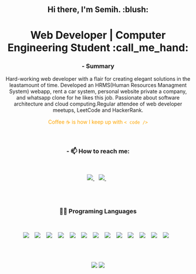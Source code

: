 <h2 align="center"> Hi there, I'm Semih. :blush:</h2>
<h1 align="center"> Web Developer | Computer Engineering Student :call_me_hand:</h1>

<div align="center">


### - Summary

Hard-working web developer with a flair for creating elegant solutions in the leastamount of time. Developed an HRMS(Human Resources Managment System) webapp, rent a car system, personal website private a company, and whatsapp clone
for he likes this job. Passionate about software architecture and cloud computing.Regular attendee of web developer meetups, LeetCode and HackerRank.

<font color="orange">Coffee :coffee: is how I keep up with `< code />` </font>

</div>

<br/>

<h3 align="center"> - 📫 How to reach me:   </h3><br>

<p align="center">
  <a href="https://www.linkedin.com/in/semih-%C5%9Fahan-8a7627176/">
    <img src="https://img.shields.io/badge/linkedin-%230077B5.svg?&style=for-the-badge&logo=linkedin&logoColor=white" />
  </a>&nbsp;&nbsp; <a href="https://twitter.com/Semih87059904?s=08">
    <img src="https://img.shields.io/badge/Twitter-1DA1F2?style=for-the-badge&logo=twitter&logoColor=white" />
  </a>&nbsp;&nbsp;
  
</p>

<br />
<br />

<h3 align="center"> 👩‍💻 Programing Languages</h3>
<br/>

<p align="center"> 

  <img src="https://img.shields.io/badge/Java-ED8B00?style=for-the-badge&logo=java&logoColor=white" />
  &nbsp;&nbsp; 

  <img src="https://img.shields.io/badge/Spring-239120?style=for-the-badge&logo=spring&logoColor=white" />
  &nbsp;&nbsp; 
  
  <img src="https://img.shields.io/badge/C%23-1874cd?style=for-the-badge&logo=c-sharp" />
  &nbsp;&nbsp;

  <img src="https://img.shields.io/badge/php-68228b?style=for-the-badge&logo=php&logoColor=white" />
  &nbsp;&nbsp; 
  
  <img src="https://img.shields.io/badge/JavaScript-ffe413?style=for-the-badge&logo=javascript&logoColor=000" />
  &nbsp;&nbsp; 

  <img src="https://img.shields.io/badge/typescript-1874cd?style=for-the-badge&logo=typescript&logoColor=white" />
  &nbsp;&nbsp; 

  <img src="https://img.shields.io/badge/react-000?style=for-the-badge&logo=react" />
  &nbsp;&nbsp; 

  <img src="https://img.shields.io/badge/angular-fff?style=for-the-badge&logo=angular&logoColor=CB221C" />
  &nbsp;&nbsp; 

  <img src="https://img.shields.io/badge/Vue-f0fff0?style=for-the-badge&logo=vuedotjs&logoColor=239120" />
  &nbsp;&nbsp; 

  <img src="https://img.shields.io/badge/css-00bfff?style=for-the-badge&logo=css3&logoColor=blue" />
  &nbsp;&nbsp; 

  <img src="https://img.shields.io/badge/sass-fff?style=for-the-badge&logo=sass" />
  &nbsp;&nbsp; 

  <img src="https://img.shields.io/badge/bootstrap-9a32cd?style=for-the-badge&logo=bootstrap&logoColor=white" />
  &nbsp;&nbsp; 

  <img src="https://img.shields.io/badge/git-fff?style=for-the-badge&logo=git" />
  &nbsp;&nbsp; 


</p>

<br />
<br />

<p align="center">

<img src="https://github-readme-stats.vercel.app/api?username=semihshn&theme=tokyonight" >

<img src="https://github-readme-stats.vercel.app/api/top-langs/?username=semihshn&layout=compact&theme=tokyonight" >

</p>

